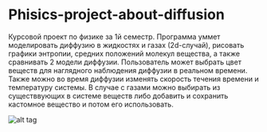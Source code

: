 # Phisics-project-about-diffusion
Курсовой проект по физике за 1й семестр. Программа уммет моделировать диффузию в жидкостях и газах (2d-случай),
рисовать графики энтропии, средних положений молекул вещества, а также сравнивать 2 модели диффузии. Пользователь может выбрать
цвет веществ для наглядного наблюдения диффузии в реальном времени. Также можно во время диффузии изменять скорость течения 
времени и температуру системы. В случае с газами можно выбирать из существвующих в системе веществ либо добавить и сохранить 
кастомное вещество и потом его использовать.



![alt tag](https://github.com/Ololoshechkin/images/diff1.png?raw=true)
